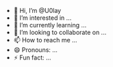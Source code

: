 - 👋 Hi, I’m @U0lay
- 👀 I’m interested in ...
- 🌱 I’m currently learning ...
- 💞️ I’m looking to collaborate on ...
- 📫 How to reach me ...
- 😄 Pronouns: ...
- ⚡ Fun fact: ...

<!---
U0lay/U0lay is a ✨ special ✨ repository because its `README.md` (this file) appears on your GitHub profile.
You can click the Preview link to take a look at your changes.
--->
